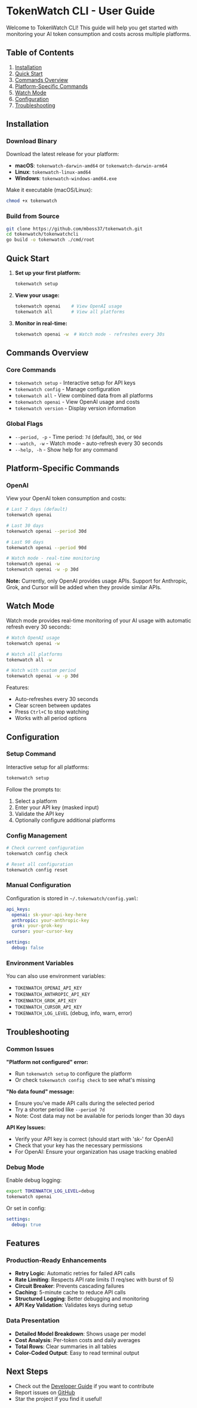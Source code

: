 # TokenWatch CLI - User Guide

Welcome to TokenWatch CLI! This guide will help you get started with monitoring your AI token consumption and costs across multiple platforms.

## Table of Contents

1. [Installation](#installation)
2. [Quick Start](#quick-start)
3. [Commands Overview](#commands-overview)
4. [Platform-Specific Commands](#platform-specific-commands)
5. [Watch Mode](#watch-mode)
6. [Configuration](#configuration)
7. [Troubleshooting](#troubleshooting)

## Installation

### Download Binary

Download the latest release for your platform:
- **macOS**: `tokenwatch-darwin-amd64` or `tokenwatch-darwin-arm64`
- **Linux**: `tokenwatch-linux-amd64`
- **Windows**: `tokenwatch-windows-amd64.exe`

Make it executable (macOS/Linux):
```bash
chmod +x tokenwatch
```

### Build from Source

```bash
git clone https://github.com/mboss37/tokenwatch.git
cd tokenwatch/tokenwatchcli
go build -o tokenwatch ./cmd/root
```

## Quick Start

1. **Set up your first platform:**
   ```bash
   tokenwatch setup
   ```

2. **View your usage:**
   ```bash
   tokenwatch openai    # View OpenAI usage
   tokenwatch all       # View all platforms
   ```

3. **Monitor in real-time:**
   ```bash
   tokenwatch openai -w  # Watch mode - refreshes every 30s
   ```

## Commands Overview

### Core Commands

- `tokenwatch setup` - Interactive setup for API keys
- `tokenwatch config` - Manage configuration
- `tokenwatch all` - View combined data from all platforms
- `tokenwatch openai` - View OpenAI usage and costs
- `tokenwatch version` - Display version information

### Global Flags

- `--period, -p` - Time period: `7d` (default), `30d`, or `90d`
- `--watch, -w` - Watch mode - auto-refresh every 30 seconds
- `--help, -h` - Show help for any command

## Platform-Specific Commands

### OpenAI

View your OpenAI token consumption and costs:

```bash
# Last 7 days (default)
tokenwatch openai

# Last 30 days
tokenwatch openai --period 30d

# Last 90 days
tokenwatch openai --period 90d

# Watch mode - real-time monitoring
tokenwatch openai -w
tokenwatch openai -w -p 30d
```

**Note:** Currently, only OpenAI provides usage APIs. Support for Anthropic, Grok, and Cursor will be added when they provide similar APIs.

## Watch Mode

Watch mode provides real-time monitoring of your AI usage with automatic refresh every 30 seconds:

```bash
# Watch OpenAI usage
tokenwatch openai -w

# Watch all platforms
tokenwatch all -w

# Watch with custom period
tokenwatch openai -w -p 30d
```

Features:
- Auto-refreshes every 30 seconds
- Clear screen between updates
- Press `Ctrl+C` to stop watching
- Works with all period options

## Configuration

### Setup Command

Interactive setup for all platforms:
```bash
tokenwatch setup
```

Follow the prompts to:
1. Select a platform
2. Enter your API key (masked input)
3. Validate the API key
4. Optionally configure additional platforms

### Config Management

```bash
# Check current configuration
tokenwatch config check

# Reset all configuration
tokenwatch config reset
```

### Manual Configuration

Configuration is stored in `~/.tokenwatch/config.yaml`:

```yaml
api_keys:
  openai: sk-your-api-key-here
  anthropic: your-anthropic-key
  grok: your-grok-key
  cursor: your-cursor-key

settings:
  debug: false
```

### Environment Variables

You can also use environment variables:
- `TOKENWATCH_OPENAI_API_KEY`
- `TOKENWATCH_ANTHROPIC_API_KEY`
- `TOKENWATCH_GROK_API_KEY`
- `TOKENWATCH_CURSOR_API_KEY`
- `TOKENWATCH_LOG_LEVEL` (debug, info, warn, error)

## Troubleshooting

### Common Issues

**"Platform not configured" error:**
- Run `tokenwatch setup` to configure the platform
- Or check `tokenwatch config check` to see what's missing

**"No data found" message:**
- Ensure you've made API calls during the selected period
- Try a shorter period like `--period 7d`
- Note: Cost data may not be available for periods longer than 30 days

**API Key Issues:**
- Verify your API key is correct (should start with 'sk-' for OpenAI)
- Check that your key has the necessary permissions
- For OpenAI: Ensure your organization has usage tracking enabled

### Debug Mode

Enable debug logging:
```bash
export TOKENWATCH_LOG_LEVEL=debug
tokenwatch openai
```

Or set in config:
```yaml
settings:
  debug: true
```

## Features

### Production-Ready Enhancements
- **Retry Logic**: Automatic retries for failed API calls
- **Rate Limiting**: Respects API rate limits (1 req/sec with burst of 5)
- **Circuit Breaker**: Prevents cascading failures
- **Caching**: 5-minute cache to reduce API calls
- **Structured Logging**: Better debugging and monitoring
- **API Key Validation**: Validates keys during setup

### Data Presentation
- **Detailed Model Breakdown**: Shows usage per model
- **Cost Analysis**: Per-token costs and daily averages
- **Total Rows**: Clear summaries in all tables
- **Color-Coded Output**: Easy to read terminal output

## Next Steps

- Check out the [Developer Guide](DEVELOPER.md) if you want to contribute
- Report issues on [GitHub](https://github.com/mboss37/tokenwatch/issues)
- Star the project if you find it useful!